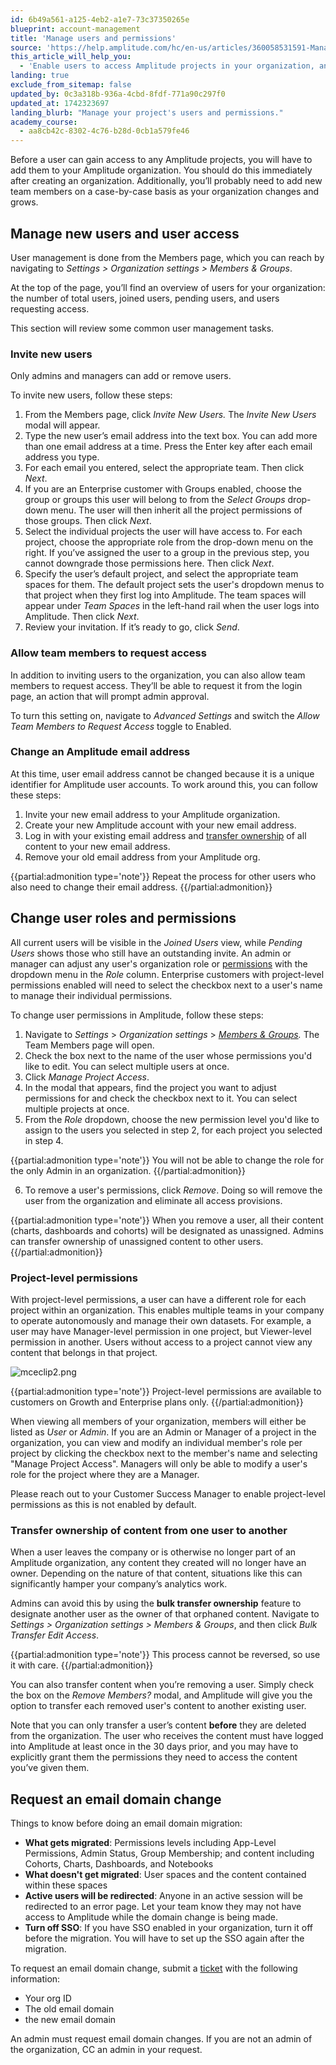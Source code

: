 ```yaml
---
id: 6b49a561-a125-4eb2-a1e7-73c37350265e
blueprint: account-management
title: 'Manage users and permissions'
source: 'https://help.amplitude.com/hc/en-us/articles/360058531591-Manage-users-and-permissions'
this_article_will_help_you:
  - 'Enable users to access Amplitude projects in your organization, and manage how they do it'
landing: true
exclude_from_sitemap: false
updated_by: 0c3a318b-936a-4cbd-8fdf-771a90c297f0
updated_at: 1742323697
landing_blurb: "Manage your project's users and permissions."
academy_course:
  - aa8cb42c-8302-4c76-b28d-0cb1a579fe46
---
```

Before a user can gain access to any Amplitude projects, you will have to add them to your Amplitude organization. You should do this immediately after creating an organization. Additionally, you’ll probably need to add new team members on a case-by-case basis as your organization changes and grows.

## Manage new users and user access

User management is done from the Members page, which you can reach by navigating to *Settings > Organization settings > Members & Groups*.

At the top of the page, you’ll find an overview of users for your organization: the number of total users, joined users, pending users, and users requesting access. 

This section will review some common user management tasks.

### Invite new users

Only admins and managers can add or remove users. 

To invite new users, follow these steps:

1. From the Members page, click *Invite New Users.* The *Invite New Users* modal will appear.
2. Type the new user’s email address into the text box. You can add more than one email address at a time. Press the Enter key after each email address you type.
3. For each email you entered, select the appropriate team. Then click *Next*.
4. If you are an Enterprise customer with Groups enabled, choose the group or groups this user will belong to from the *Select Groups* drop-down menu. The user will then inherit all the project permissions of those groups. Then click *Next*.
5. Select the individual projects the user will have access to. For each project, choose the appropriate role from the drop-down menu on the right. If you’ve assigned the user to a group in the previous step, you cannot downgrade those permissions here. Then click *Next*.
6. Specify the user’s default project, and select the appropriate team spaces for them. The default project sets the user's dropdown menus to that project when they first log into Amplitude. The team spaces will appear under *Team Spaces* in the left-hand rail when the user logs into Amplitude. Then click *Next*.
7. Review your invitation. If it’s ready to go, click *Send*.

### Allow team members to request access

In addition to inviting users to the organization, you can also allow team members to request access. They’ll be able to request it from the login page, an action that will prompt admin approval.

To turn this setting on, navigate to *Advanced Settings* and switch the *Allow Team Members to Request Access* toggle to Enabled.

### Change an Amplitude email address

At this time, user email address cannot be changed because it is a unique identifier for Amplitude user accounts. To work around this, you can follow these steps:

1. Invite your new email address to your Amplitude organization.
2. Create your new Amplitude account with your new email address.
3. Log in with your existing email address and [transfer ownership](#01H8M96ZXZ1REHKB3Z16QN389D) of all content to your new email address.
4. Remove your old email address from your Amplitude org.

{{partial:admonition type='note'}}
Repeat the process for other users who also need to change their email address.
{{/partial:admonition}}

## Change user roles and permissions

All current users will be visible in the *Joined Users* view, while *Pending Users* shows those who still have an outstanding invite. An admin or manager can adjust any user's organization role or [permissions](/docs/admin/account-management/user-roles-permissions) with the dropdown menu in the *Role* column. Enterprise customers with project-level permissions enabled will need to select the checkbox next to a user's name to manage their individual permissions.

To change user permissions in Amplitude, follow these steps:

1. Navigate to *Settings* > *Organization settings* > *[Members & Groups](/docs/admin/account-management/manage-users).* The Team Members page will open.
2. Check the box next to the name of the user whose permissions you'd like to edit. You can select multiple users at once.
3. Click *Manage Project Access*.
4. In the modal that appears, find the project you want to adjust permissions for and check the checkbox next to it. You can select multiple projects at once.
5. From the *Role* dropdown, choose the new permission level you'd like to assign to the users you selected in step 2, for each project you selected in step 4.  
  
{{partial:admonition type='note'}}
You will not be able to change the role for the only Admin in an organization.
{{/partial:admonition}}

6. To remove a user's permissions, click *Remove*. Doing so will remove the user from the organization and eliminate all access provisions.

{{partial:admonition type='note'}}
When you remove a user, all their content (charts, dashboards and cohorts) will be designated as unassigned. Admins can transfer ownership of unassigned content to other users.
{{/partial:admonition}}

### Project-level permissions

With project-level permissions, a user can have a different role for each project within an organization. This enables multiple teams in your company to operate autonomously and manage their own datasets. For example, a user may have Manager-level permission in one project, but Viewer-level permission in another. Users without access to a project cannot view any content that belongs in that project.

![mceclip2.png](/docs/output/img/account-management/mceclip2-png.png)

{{partial:admonition type='note'}}
Project-level permissions are available to customers on Growth and Enterprise plans only.
{{/partial:admonition}}

When viewing all members of your organization, members will either be listed as *User* or *Admin*. If you are an Admin or Manager of a project in the organization, you can view and modify an individual member's role per project by clicking the checkbox next to the member's name and selecting "Manage Project Access". Managers will only be able to modify a user's role for the project where they are a Manager.

Please reach out to your Customer Success Manager to enable project-level permissions as this is not enabled by default.

### Transfer ownership of content from one user to another

When a user leaves the company or is otherwise no longer part of an Amplitude organization, any content they created will no longer have an owner. Depending on the nature of that content, situations like this can significantly hamper your company’s analytics work.

Admins can avoid this by using the **bulk transfer ownership** feature to designate another user as the owner of that orphaned content. Navigate to *Settings > Organization settings > Members & Groups*, and then click *Bulk Transfer Edit Access*.

{{partial:admonition type='note'}}
This process cannot be reversed, so use it with care.
{{/partial:admonition}}

You can also transfer content when you’re removing a user. Simply check the box on the *Remove Members?* modal, and Amplitude will give you the option to transfer each removed user's content to another existing user.

Note that you can only transfer a user’s content **before** they are deleted from the organization. The user who receives the content must have logged into Amplitude at least once in the 30 days prior, and you may have to explicitly grant them the permissions they need to access the content you’ve given them.

## Request an email domain change

Things to know before doing an email domain migration:

* **What gets migrated**: Permissions levels including App-Level Permissions, Admin Status, Group Membership; and content including Cohorts, Charts, Dashboards, and Notebooks
* **What doesn't get migrated**: User spaces and the content contained within these spaces
* **Active users will be redirected**: Anyone in an active session will be redirected to an error page. Let your team know they may not have access to Amplitude while the domain change is being made.
* **Turn off SSO**: If you have SSO enabled in your organization, turn it off before the migration. You will have to set up the SSO again after the migration.

To request an email domain change, submit a [ticket](https://help.amplitude.com/hc/en-us/requests/new) with the following information:

* Your org ID
* The old email domain
* the new email domain

An admin must request email domain changes. If you are not an admin of the organization, CC an admin in your request.